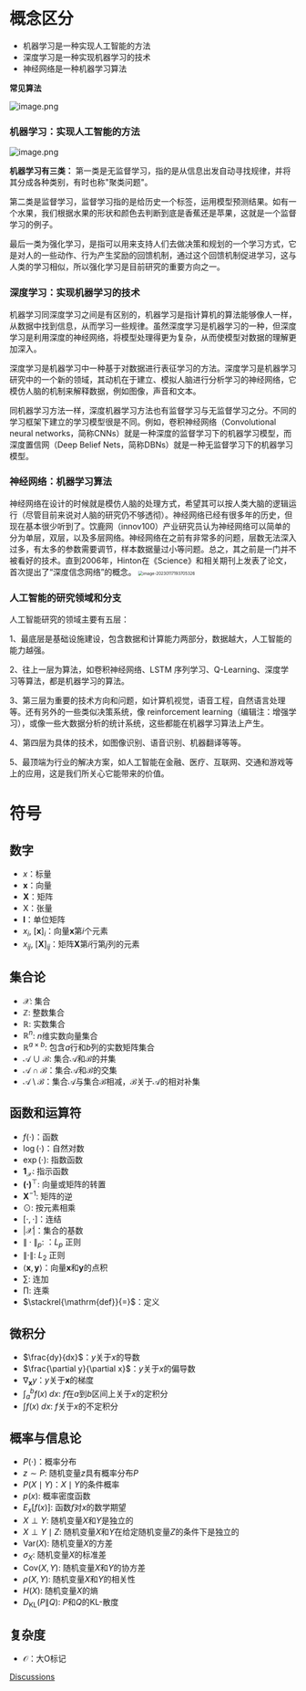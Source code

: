
# 概念区分

- 机器学习是一种实现人工智能的方法
- 深度学习是一种实现机器学习的技术
- 神经网络是一种机器学习算法

**常见算法**

![image.png](https://cdn.jsdelivr.net/gh/narugakuru/images/img/20230117194148.png)



### 机器学习：实现人工智能的方法
![image.png](https://cdn.jsdelivr.net/gh/narugakuru/images/img/20230117194930.png)

**机器学习有三类：**
第一类是无监督学习，指的是从信息出发自动寻找规律，并将其分成各种类别，有时也称"聚类问题"。

第二类是监督学习，监督学习指的是给历史一个标签，运用模型预测结果。如有一个水果，我们根据水果的形状和颜色去判断到底是香蕉还是苹果，这就是一个监督学习的例子。

最后一类为强化学习，是指可以用来支持人们去做决策和规划的一个学习方式，它是对人的一些动作、行为产生奖励的回馈机制，通过这个回馈机制促进学习，这与人类的学习相似，所以强化学习是目前研究的重要方向之一。


### 深度学习：实现机器学习的技术

机器学习同深度学习之间是有区别的，机器学习是指计算机的算法能够像人一样，从数据中找到信息，从而学习一些规律。虽然深度学习是机器学习的一种，但深度学习是利用深度的神经网络，将模型处理得更为复杂，从而使模型对数据的理解更加深入。

深度学习是机器学习中一种基于对数据进行表征学习的方法。深度学习是机器学习研究中的一个新的领域，其动机在于建立、模拟人脑进行分析学习的神经网络，它模仿人脑的机制来解释数据，例如图像，声音和文本。

同机器学习方法一样，深度机器学习方法也有监督学习与无监督学习之分。不同的学习框架下建立的学习模型很是不同。例如，卷积神经网络（Convolutional neural networks，简称CNNs）就是一种深度的监督学习下的机器学习模型，而深度置信网（Deep Belief Nets，简称DBNs）就是一种无监督学习下的机器学习模型。


### 神经网络：机器学习算法

神经网络在设计的时候就是模仿人脑的处理方式，希望其可以按人类大脑的逻辑运行（尽管目前来说对人脑的研究仍不够透彻）。神经网络已经有很多年的历史，但现在基本很少听到了。饮鹿网（innov100）产业研究员认为神经网络可以简单的分为单层，双层，以及多层网络。神经网络在之前有非常多的问题，层数无法深入过多，有太多的参数需要调节，样本数据量过小等问题。总之，其之前是一门并不被看好的技术。直到2006年，Hinton在《Science》和相关期刊上发表了论文，首次提出了“深度信念网络”的概念。
<img src="https://cdn.jsdelivr.net/gh/narugakuru/images/img/image-20230117193705326.png" alt="image-20230117193705326" style="zoom: 50%;" />

### 人工智能的研究领域和分支

人工智能研究的领域主要有五层：

1、最底层是基础设施建设，包含数据和计算能力两部分，数据越大，人工智能的能力越强。

2、往上一层为算法，如卷积神经网络、LSTM 序列学习、Q-Learning、深度学习等算法，都是机器学习的算法。

3、第三层为重要的技术方向和问题，如计算机视觉，语音工程，自然语言处理等。还有另外的一些类似决策系统，像 reinforcement learning（编辑注：增强学习），或像一些大数据分析的统计系统，这些都能在机器学习算法上产生。

4、第四层为具体的技术，如图像识别、语音识别、机器翻译等等。

5、最顶端为行业的解决方案，如人工智能在金融、医疗、互联网、交通和游戏等上的应用，这是我们所关心它能带来的价值。


# 符号
## 数字
* $x$：标量
* $\mathbf{x}$：向量
* $\mathbf{X}$：矩阵
* $\mathsf{X}$：张量
* $\mathbf{I}$：单位矩阵
* $x_i$, $[\mathbf{x}]_i$：向量$\mathbf{x}$第$i$个元素
* $x_{ij}$, $[\mathbf{X}]_{ij}$：矩阵$\mathbf{X}$第$i$行第$j$列的元素

## 集合论
* $\mathcal{X}$: 集合
* $\mathbb{Z}$: 整数集合
* $\mathbb{R}$: 实数集合
* $\mathbb{R}^n$: $n$维实数向量集合
* $\mathbb{R}^{a\times b}$: 包含$a$行和$b$列的实数矩阵集合
* $\mathcal{A}\cup\mathcal{B}$: 集合$\mathcal{A}$和$\mathcal{B}$的并集
* $\mathcal{A}\cap\mathcal{B}$：集合$\mathcal{A}$和$\mathcal{B}$的交集
* $\mathcal{A}\setminus\mathcal{B}$：集合$\mathcal{A}$与集合$\mathcal{B}$相减，$\mathcal{B}$关于$\mathcal{A}$的相对补集

## 函数和运算符
* $f(\cdot)$：函数
* $\log(\cdot)$：自然对数
* $\exp(\cdot)$: 指数函数
* $\mathbf{1}_\mathcal{X}$: 指示函数
* $\mathbf{(\cdot)}^\top$: 向量或矩阵的转置
* $\mathbf{X}^{-1}$: 矩阵的逆
* $\odot$: 按元素相乘
* $[\cdot, \cdot]$：连结
* $\lvert \mathcal{X} \rvert$：集合的基数
* $\|\cdot\|_p$: ：$L_p$ 正则
* $\|\cdot\|$: $L_2$ 正则
* $\langle \mathbf{x}, \mathbf{y} \rangle$：向量$\mathbf{x}$和$\mathbf{y}$的点积
* $\sum$: 连加
* $\prod$: 连乘
* $\stackrel{\mathrm{def}}{=}$：定义

## 微积分
* $\frac{dy}{dx}$：$y$关于$x$的导数
* $\frac{\partial y}{\partial x}$：$y$关于$x$的偏导数
* $\nabla_{\mathbf{x}} y$：$y$关于$\mathbf{x}$的梯度
* $\int_a^b f(x) \;dx$: $f$在$a$到$b$区间上关于$x$的定积分
* $\int f(x) \;dx$: $f$关于$x$的不定积分

## 概率与信息论
* $P(\cdot)$：概率分布
* $z \sim P$: 随机变量$z$具有概率分布$P$
* $P(X \mid Y)$：$X\mid Y$的条件概率
* $p(x)$: 概率密度函数
* ${E}_{x} [f(x)]$: 函数$f$对$x$的数学期望
* $X \perp Y$: 随机变量$X$和$Y$是独立的
* $X \perp Y \mid Z$: 随机变量$X$和$Y$在给定随机变量$Z$的条件下是独立的
* $\mathrm{Var}(X)$: 随机变量$X$的方差
* $\sigma_X$: 随机变量$X$的标准差
* $\mathrm{Cov}(X, Y)$: 随机变量$X$和$Y$的协方差
* $\rho(X, Y)$: 随机变量$X$和$Y$的相关性
* $H(X)$: 随机变量$X$的熵
* $D_{\mathrm{KL}}(P\|Q)$: $P$和$Q$的KL-散度

## 复杂度
* $\mathcal{O}$：大O标记

[Discussions](https://discuss.d2l.ai/t/2089)